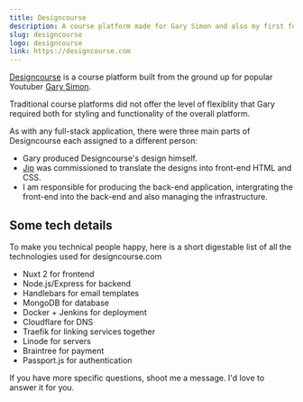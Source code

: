 ```yaml
---
title: Designcourse
description: A course platform made for Gary Simon and also my first full-stack commercial project
slug: designcourse
logo: designcourse
link: https://designcourse.com
---
```


[Designcourse](https://designcourse.com) is a course platform built from the ground up for popular Youtuber [Gary Simon](https://www.youtube.com/channel/UCVyRiMvfUNMA1UPlDPzG5Ow).

Traditional course platforms did not offer the level of flexiblity that Gary required both for styling and functionality of the overall platform.

As with any full-stack application, there were three main parts of Designcourse each assigned to a different person:

- Gary produced Designcourse's design himself.
- [Jip](https://jipfr.nl) was commissioned to translate the designs into front-end HTML and CSS.
- I am responsible for producing the back-end application, intergrating the front-end into the back-end and also managing the infrastructure.

## Some tech details

To make you technical people happy, here is a short digestable list of all the technologies used for designcourse.com

- Nuxt 2 for frontend
- Node.js/Express for backend
- Handlebars for email templates
- MongoDB for database
- Docker + Jenkins for deployment
- Cloudflare for DNS
- Traefik for linking services together
- Linode for servers
- Braintree for payment
- Passport.js for authentication

If you have more specific questions, shoot me a message. I'd love to answer it for you.
